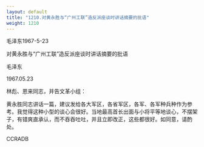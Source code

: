 ```yaml
---
layout: default
title: "1210.对黄永胜与“广州工联”造反派座谈时讲话摘要的批语"
weight: 1210
---
```


毛泽东1967-5-23

对黄永胜与“广州工联”造反派座谈时讲话摘要的批语

毛泽东

1967.05.23

林彪、恩来同志，并告文革小组：

黄永胜同志讲话一篇，建议发给各大军区，各省军区，各军、各军种兵种作为参考。我觉得这种小型的谈心会很好。当地最高首长出面与小将平等地谈心，不摆架子，有错爽直承认，而不吞吞吐吐，并且立即改正，这些都很好。如同意，请酌处。

CCRADB

